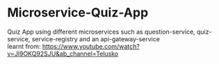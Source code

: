 # Microservice-Quiz-App
Quiz App using different microservices such as question-service, quiz-service, service-registry and an api-gateway-service <br>
learnt from: https://www.youtube.com/watch?v=Jl9OKQ92SJU&ab_channel=Telusko
